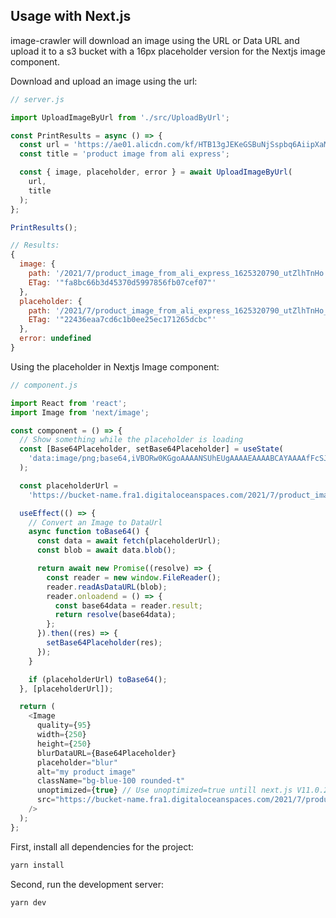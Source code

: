 ## Usage with Next.js

image-crawler will download an image using the URL or Data URL and upload it to
a s3 bucket with a 16px placeholder version for the Nextjs image component.

Download and upload an image using the url:

```javascript
// server.js

import UploadImageByUrl from './src/UploadByUrl';

const PrintResults = async () => {
  const url = 'https://ae01.alicdn.com/kf/HTB13gJEKeGSBuNjSspbq6AiipXaM.jpg';
  const title = 'product image from ali express';

  const { image, placeholder, error } = await UploadImageByUrl(
    url,
    title
  );
};

PrintResults();

// Results:
{
  image: {
    path: '/2021/7/product_image_from_ali_express_1625320790_utZlhTnHo.jpg',
    ETag: '"fa8bc66b3d45370d5997856fb07cef07"'
  },
  placeholder: {
    path: '/2021/7/product_image_from_ali_express_1625320790_utZlhTnHo_placeholder.jpg',
    ETag: '"22436eaa7cd6c1b0ee25ec171265dcbc"'
  },
  error: undefined
}
```

Using the placeholder in Nextjs Image component:

```javascript
// component.js

import React from 'react';
import Image from 'next/image';

const component = () => {
  // Show something while the placeholder is loading
  const [Base64Placeholder, setBase64Placeholder] = useState(
    'data:image/png;base64,iVBORw0KGgoAAAANSUhEUgAAAAEAAAABCAYAAAAfFcSJAAAADUlEQVR42mM8eftXPQAIMgMfS5tX7gAAAABJRU5ErkJggg=='
  );

  const placeholderUrl =
    'https://bucket-name.fra1.digitaloceanspaces.com/2021/7/product_image_from_ali_express_1625320790_utZlhTnHo_placeholder.jpg';

  useEffect(() => {
    // Convert an Image to DataUrl
    async function toBase64() {
      const data = await fetch(placeholderUrl);
      const blob = await data.blob();

      return await new Promise((resolve) => {
        const reader = new window.FileReader();
        reader.readAsDataURL(blob);
        reader.onloadend = () => {
          const base64data = reader.result;
          return resolve(base64data);
        };
      }).then((res) => {
        setBase64Placeholder(res);
      });
    }

    if (placeholderUrl) toBase64();
  }, [placeholderUrl]);

  return (
    <Image
      quality={95}
      width={250}
      height={250}
      blurDataURL={Base64Placeholder}
      placeholder="blur"
      alt="my product image"
      className="bg-blue-100 rounded-t"
      unoptimized={true} // Use unoptimized=true untill next.js V11.0.2 is released for the : Fix image content type octet stream 400
      src="https://bucket-name.fra1.digitaloceanspaces.com/2021/7/product_image_from_ali_express_1625320790_utZlhTnHo.jpg"
    />
  );
};
```

First, install all dependencies for the project:

```bash
yarn install
```

Second, run the development server:

```bash
yarn dev
```
